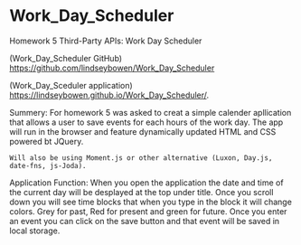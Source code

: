 # Work_Day_Scheduler
Homework 5 Third-Party APIs: Work Day Scheduler

(Work_Day_Scheduler GitHub) https://github.com/lindseybowen/Work_Day_Scheduler

(Work_Day_Sceduler application) https://lindseybowen.github.io/Work_Day_Scheduler/.

Summery:
    For homework 5 was asked to creat a simple calender apllication that allows a user to save events for each hours of the work day. The app will run in the browser and feature dynamically updated HTML and CSS powered bt JQuery. 

    Will also be using Moment.js or other alternative (Luxon, Day.js, date-fns, js-Joda). 

Application Function: 
    When you open the application the date and time of the current day will be desplayed at the top under title. Once you scroll down you will see time blocks that when you type in the block it will change colors. Grey for past, Red for present and green for future. Once you enter an event you can click on the save button and that event will be saved in local storage.
    
